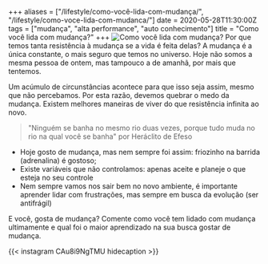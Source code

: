 +++
aliases = ["/lifestyle/como-você-lida-com-mudança/", "/lifestyle/como-voce-lida-com-mudanca/"]
date = 2020-05-28T11:30:00Z
tags = ["mudança", "alta performance", "auto conhecimento"]
title = "Como você lida com mudança?"
+++
![Como você lida com mudança?](/blog/como-voce-lida-com-mudanca.png)
Por que temos tanta resistência à mudança se a vida é feita delas? A mudança é a única constante, o mais seguro que temos no universo. Hoje não somos a mesma pessoa de ontem, mas tampouco a de amanhã, por mais que tentemos.

Um acúmulo de circunstâncias acontece para que isso seja assim, mesmo que não percebamos. Por esta razão, devemos quebrar o medo da mudança. Existem melhores maneiras de viver do que resistência infinita ao novo.

> "Ninguém se banha no mesmo rio duas vezes, porque tudo muda no rio na qual você se banha" por Heráclito de Efeso

- Hoje gosto de mudança, mas nem sempre foi assim: friozinho na barrida (adrenalina) é gostoso;
- Existe variáveis que não controlamos: apenas aceite e planeje o que esteja no seu controle
- Nem sempre vamos nos sair bem no novo ambiente, é importante aprender lidar com frustrações, mas sempre em busca da evolução (ser antifrágil)

E você, gosta de mudança? Comente como você tem lidado com mudança ultimamente e qual foi o maior aprendizado na sua busca gostar de mudança.

{{< instagram CAu8i9NgTMU hidecaption >}}
